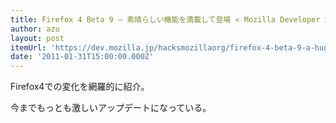 ```yaml
---
title: Firefox 4 Beta 9 – 素晴らしい機能を満載して登場 « Mozilla Developer Street (modest)
author: azu
layout: post
itemUrl: 'https://dev.mozilla.jp/hacksmozillaorg/firefox-4-beta-9-a-huge-pile-of-awesome/'
date: '2011-01-31T15:00:00.000Z'
---
```

Firefox4での変化を網羅的に紹介。

今までもっとも激しいアップデートになっている。
